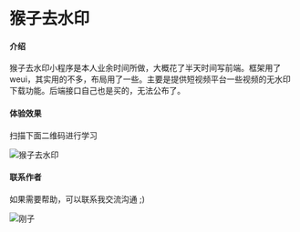 # 猴子去水印
#### 介绍
猴子去水印小程序是本人业余时间所做，大概花了半天时间写前端。框架用了weui，其实用的不多，布局用了一些。主要是提供短视频平台一些视频的无水印下载功能。后端接口自己也是买的，无法公布了。

#### 体验效果
扫描下面二维码进行学习

![猴子去水印](https://gitee.com/zhengang-s/douyin-qushuiyin/raw/master/qrcode.jpg)


#### 联系作者
如果需要帮助，可以联系我交流沟通 ;)

![刚子](https://gitee.com/zhengang-s/douyin-qushuiyin/raw/master/gangzi.jpg)
